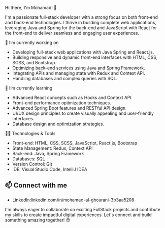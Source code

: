 Hi there, I'm Mohamad! 👋

I'm a passionate full-stack developer with a strong focus on both front-end and back-end technologies.
I thrive in building complete web applications, leveraging Java and Spring for the back-end and JavaScript with React for the 
front-end to deliver seamless and engaging user experiences.

🔭 I’m currently working on

- Developing full-stack web applications with Java Spring and React.js.
- Building responsive and dynamic front-end interfaces with HTML, CSS, SCSS, and Bootstrap.
- Optimizing back-end services using Java and Spring Framework.
- Integrating APIs and managing state with Redux and Context API.
- Handling databases and complex queries with SQL.
  
🌱 I’m currently learning

- Advanced React concepts such as Hooks and Context API.
- Front-end performance optimization techniques.
- Advanced Spring Boot features and RESTful API design.
- UI/UX design principles to create visually appealing and user-friendly interfaces.
- Database design and optimization strategies.

👨‍💻 Technologies & Tools

- Front-end: HTML, CSS, SCSS, JavaScript, React.js, Bootstrap
- State Management: Redux, Context API
- Back-end: Java, Spring Framework
- Databases: SQL
- Version Control: Git
- IDE: Visual Studio Code, IntelliJ IDEA

## 📫 Connect with me
- LinkedIn:linkedin.com/in/mohamad-al-ghourani-3b3aa5208

I'm always eager to collaborate on exciting FullStack projects and contribute my skills to create impactful digital experiences. 
Let's connect and build something amazing together! 😊

